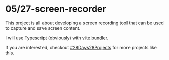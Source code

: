 # 05/27-screen-recorder

This project is all about developing a screen recording tool that can be used to capture and save screen content.

I will use [Typescript](https://www.typescriptlang.org/) (obviously) with [vite bundler](https://vitejs.dev/).

If you are interested, checkout [#28Days28Projects](https://github.com/kruzkasu223/28Days28Projects) for more projects like this.
